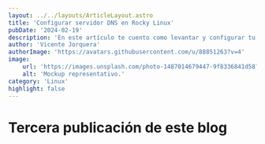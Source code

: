 ```yaml
---
layout: ../../layouts/ArticleLayout.astro
title: 'Configurar servidor DNS en Rocky Linux'
pubDate: '2024-02-19'
description: 'En este artículo te cuento como levantar y configurar tu propio servidor de DNS en tu distribución de RHEL y derivadas.'
author: 'Vicente Jorquera'
authorImage: 'https://avatars.githubusercontent.com/u/88851263?v=4'
image:
    url: 'https://images.unsplash.com/photo-1487014679447-9f8336841d58?q=80&w=2805&auto=format&fit=crop&ixlib=rb-4.0.3&ixid=M3wxMjA3fDB8MHxwaG90by1wYWdlfHx8fGVufDB8fHx8fA%3D%3D'
    alt: 'Mockup representativo.'
category: 'Linux'
highlight: false
---
```


# Tercera publicación de este blog